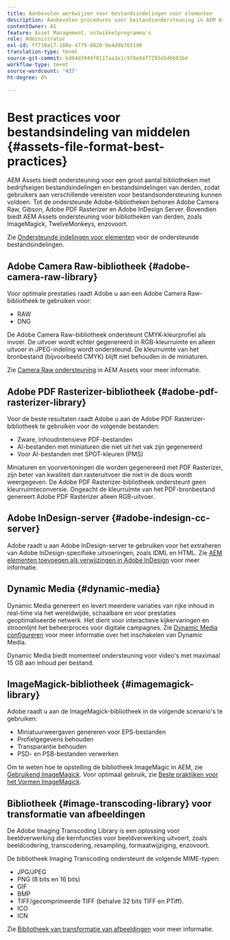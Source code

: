 ```yaml
---
title: Aanbevolen werkwijzen voor bestandsindelingen voor elementen
description: Aanbevolen procedures voor bestandsondersteuning in AEM Assets.
contentOwner: AG
feature: Asset Management, ontwikkelprogramma's
role: Administrator
exl-id: ff739a17-188e-4779-8820-9e4d9b7031d0
translation-type: tm+mt
source-git-commit: bd94d3949f0117aa3e1c9f0e84f7293a5d6b03b4
workflow-type: tm+mt
source-wordcount: '437'
ht-degree: 0%

---
```


# Best practices voor bestandsindeling van middelen {#assets-file-format-best-practices}

AEM Assets biedt ondersteuning voor een groot aantal bibliotheken met bedrijfseigen bestandsindelingen en bestandsindelingen van derden, zodat gebruikers aan verschillende vereisten voor bestandsondersteuning kunnen voldoen. Tot de ondersteunde Adobe-bibliotheken behoren Adobe Camera Raw, Gibson, Adobe PDF Rasterizer en Adobe InDesign Server. Bovendien biedt AEM Assets ondersteuning voor bibliotheken van derden, zoals ImageMagick, TwelveMonkeys, enzovoort.

Zie [Ondersteunde indelingen voor elementen](assets-formats.md) voor de ondersteunde bestandsindelingen.

## Adobe Camera Raw-bibliotheek {#adobe-camera-raw-library}

Voor optimale prestaties raadt Adobe u aan een Adobe Camera Raw-bibliotheek te gebruiken voor:

* RAW
* DNG

De Adobe Camera Raw-bibliotheek ondersteunt CMYK-kleurprofiel als invoer. De uitvoer wordt echter gegenereerd in RGB-kleurruimte en alleen uitvoer in JPEG-indeling wordt ondersteund. De kleurruimte van het bronbestand (bijvoorbeeld CMYK) blijft niet behouden in de miniaturen.

Zie [Camera Raw ondersteuning](camera-raw.md) in AEM Assets voor meer informatie.

## Adobe PDF Rasterizer-bibliotheek {#adobe-pdf-rasterizer-library}

Voor de beste resultaten raadt Adobe u aan de Adobe PDF Rasterizer-bibliotheek te gebruiken voor de volgende bestanden:

* Zware, inhoudintensieve PDF-bestanden
* AI-bestanden met miniaturen die niet uit het vak zijn gegenereerd
* Voor AI-bestanden met SPOT-kleuren (PMS)

Miniaturen en voorvertoningen die worden gegenereerd met PDF Rasterizer, zijn beter van kwaliteit dan rasteruitvoer die niet in de doos wordt weergegeven. De Adobe PDF Rasterizer-bibliotheek ondersteunt geen kleurruimteconversie. Ongeacht de kleurruimte van het PDF-bronbestand genereert Adobe PDF Rasterizer alleen RGB-uitvoer.

## Adobe InDesign-server {#adobe-indesign-cc-server}

Adobe raadt u aan Adobe InDesign-server te gebruiken voor het extraheren van Adobe InDesign-specifieke uitvoeringen, zoals IDML en HTML. Zie [AEM elementen toevoegen als verwijzingen in Adobe InDesign](managing-linked-subassets.md#add-aem-assets-as-references-in-adobe-indesign) voor meer informatie.

##  Dynamic Media {#dynamic-media}

Dynamic Media genereert en levert meerdere variaties van rijke inhoud in real-time via het wereldwijde, schaalbare en voor prestaties geoptimaliseerde netwerk. Het dient voor interactieve kijkervaringen en stroomlijnt het beheerproces voor digitale campagnes. Zie [Dynamic Media configureren](config-dynamic.md) voor meer informatie over het inschakelen van Dynamic Media.

Dynamic Media biedt momenteel ondersteuning voor video&#39;s met maximaal 15 GB aan inhoud per bestand.

## ImageMagick-bibliotheek {#imagemagick-library}

Adobe raadt u aan de ImageMagick-bibliotheek in de volgende scenario&#39;s te gebruiken:

* Miniatuurweergaven genereren voor EPS-bestanden
* Profielgegevens behouden
* Transparantie behouden
* PSD- en PSB-bestanden verwerken

Om te weten hoe te opstelling de bibliotheek ImageMagic in AEM, zie [Gebruikend ImageMagick](media-handlers.md#an-example-using-imagemagick). Voor optimaal gebruik, zie [Beste praktijken voor het Vormen ImageMagick](best-practices-for-imagemagick.md).

## Bibliotheek {#image-transcoding-library} voor transformatie van afbeeldingen

De Adobe Imaging Transcoding Library is een oplossing voor beeldverwerking die kernfuncties voor beeldverwerking uitvoert, zoals beeldcodering, transcodering, resampling, formaatwijziging, enzovoort.

De bibliotheek Imaging Transcoding ondersteunt de volgende MIME-typen:

* JPG/JPEG
* PNG (8 bits en 16 bits)
* GIF
* BMP
* TIFF/gecomprimeerde TIFF (behalve 32 bits TIFF en PTiff).
* ICO
* ICN

Zie [Bibliotheek van transformatie van afbeeldingen](imaging-transcoding-library.md) voor meer informatie.
